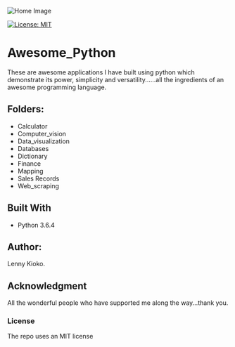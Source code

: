 ![Home Image](https://raw.github.com/lennykioko/Awesome_Python/master/python.png)

[![License: MIT](https://img.shields.io/badge/License-MIT-yellow.svg)](https://opensource.org/licenses/MIT)

# Awesome_Python
These are awesome applications I have built using python which demonstrate its power, simplicity and versatility......all the ingredients of an awesome programming language.

## Folders:
* Calculator
* Computer_vision
* Data_visualization
* Databases
* Dictionary
* Finance
* Mapping
* Sales Records
* Web_scraping

## Built With
* Python 3.6.4

## Author:
Lenny Kioko.

## Acknowledgment
All the wonderful people who have supported me along the way...thank you.

### License
The repo uses an MIT license
